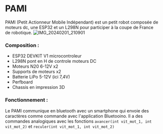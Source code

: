 # PAMI
PAMI (Petit Actionneur Mobile Indépendant) est un petit robot composée de moteurs dc, une ESP32 et un L298N pour participer à la coupe de France de robotique.
![IMG_20240201_210901](https://github.com/Athen-ol/PAMI/assets/132818672/ff48916f-d8fb-46dc-a35d-511bec7a6be7)

### Composition :
* ESP32 DEVKIT V1 microcontroleur
* L298N pont en H de controle moteurs DC
* Moteurs N20 6-12V x2
* Supports de moteurs x2
* Batterie LiPo 5-12V (ici 7,4V)
* Perfboard
* Chassis en impression 3D

### Fonctionnement :
Le PAMI communique en bluetooth avec un smartphone qui envoie des caractères comme commande avec l'application Bluetooino.
Il a des commandes analogiques avec les fonctions `avancer(int vit_mot_1, int vit_mot_2)` et `reculer(int vit_mot_1, int vit_mot_2)`

